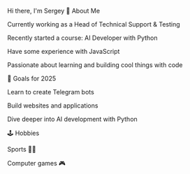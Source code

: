 Hi there, I'm Sergey
🚀 About Me

Currently working as a Head of Technical Support & Testing

Recently started a course: AI Developer with Python

Have some experience with JavaScript

Passionate about learning and building cool things with code

🎯 Goals for 2025

Learn to create Telegram bots

Build websites and applications

Dive deeper into AI development with Python

🕹️ Hobbies

Sports 🏋️‍♂️

Computer games 🎮
